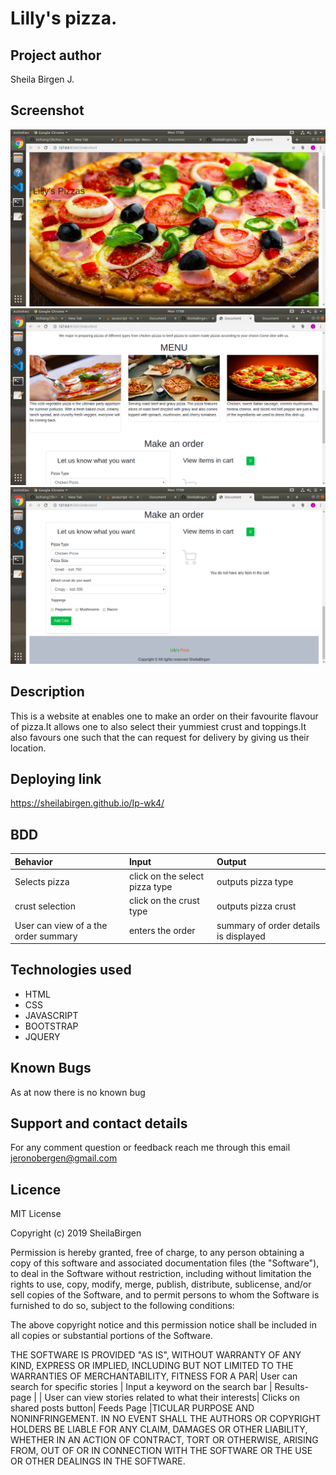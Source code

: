 # Lilly's pizza.

## Project author

Sheila Birgen J.

## Screenshot

<img src="images/screenshot1.png">
<img src="images/screenshot 2.png">
<img src="images/screenshot3.png">

## Description

This is a website at enables one to make an order on their favourite flavour of pizza.It allows one to also select their yummiest crust and toppings.It also favours one such that the can request for delivery by giving us their location.

## Deploying link
https://sheilabirgen.github.io/Ip-wk4/

## BDD
| Behavior | Input    | Output   |
| :------------- | :------------- | :------------- |
| Selects pizza | click on the select pizza type | outputs pizza type |
| crust selection | click on the crust type  | outputs pizza crust|
| User can view  of a the order summary  | enters the order  | summary of order details is displayed |



## Technologies used

- HTML
- CSS
- JAVASCRIPT
- BOOTSTRAP
- JQUERY

## Known Bugs

As at now there is no known bug

## Support and contact details

For any comment question or feedback reach me through this email jeronobergen@gmail.com

## Licence

MIT License

Copyright (c) 2019 SheilaBirgen

Permission is hereby granted, free of charge, to any person obtaining a copy
of this software and associated documentation files (the "Software"), to deal
in the Software without restriction, including without limitation the rights
to use, copy, modify, merge, publish, distribute, sublicense, and/or sell
copies of the Software, and to permit persons to whom the Software is
furnished to do so, subject to the following conditions:

The above copyright notice and this permission notice shall be included in all
copies or substantial portions of the Software.

THE SOFTWARE IS PROVIDED "AS IS", WITHOUT WARRANTY OF ANY KIND, EXPRESS OR
IMPLIED, INCLUDING BUT NOT LIMITED TO THE WARRANTIES OF MERCHANTABILITY,
FITNESS FOR A PAR| User can search for specific stories | Input a keyword on the search bar | Results-page |
| User can view stories related to what their interests| Clicks on shared posts button| Feeds Page |TICULAR PURPOSE AND NONINFRINGEMENT. IN NO EVENT SHALL THE
AUTHORS OR COPYRIGHT HOLDERS BE LIABLE FOR ANY CLAIM, DAMAGES OR OTHER
LIABILITY, WHETHER IN AN ACTION OF CONTRACT, TORT OR OTHERWISE, ARISING FROM,
OUT OF OR IN CONNECTION WITH THE SOFTWARE OR THE USE OR OTHER DEALINGS IN THE
SOFTWARE.